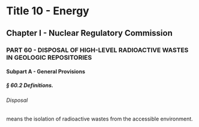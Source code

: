 
# Title 10 - Energy
## Chapter I - Nuclear Regulatory Commission
### PART 60 - DISPOSAL OF HIGH-LEVEL RADIOACTIVE WASTES IN GEOLOGIC REPOSITORIES
#### Subpart A - General Provisions
##### § 60.2 Definitions.
###### Disposal

means the isolation of radioactive wastes from the accessible environment.
